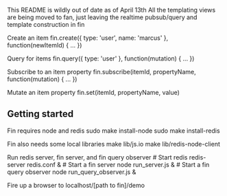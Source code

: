 This README is wildly out of date as of April 13th
All the templating views are being moved to fan, just leaving the realtime pubsub/query and template construction in fin

Create an item
	fin.create({ type: 'user', name: 'marcus' }, function(newItemId) { ... })

Query for items
	fin.query({ type: 'user' }, function(mutation) { ... })

Subscribe to an item property
	fin.subscribe(itemId, propertyName, function(mutation) { ... })

Mutate an item property
	fin.set(itemId, propertyName, value)

Getting started
--------------

Fin requires node and redis
	sudo make install-node
	sudo make install-redis

Fin also needs some local libraries
	make lib/js.io
	make lib/redis-node-client

Run redis server, fin server, and fin query observer
	# Start redis
	redis-server redis.conf &
	# Start a fin server
	node run_server.js &
	# Start a fin query observer
	node run_query_observer.js &

Fire up a browser to localhost/[path to fin]/demo
